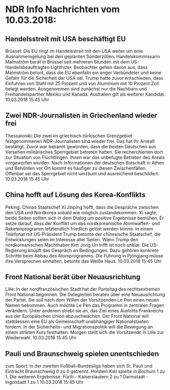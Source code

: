 # NDR Info Nachrichten vom 10.03.2018:


## Handelsstreit mit USA beschäftigt EU
Brüssel: Die EU ringt im Handelsstreit mit den USA weiter um eine Ausnahmeregelung bei den geplanten Sonderzöllen. Handelskommissarin Malmström berät in Brüssel seit mehreren Stunden mit dem US-Handelsbeauftragten Lighthizer. Beobachter gehen davon aus, dass Malmström betont, dass die EU ebenfalls ein enger Verbündeter und keine Gefahr für die Sicherheit der USA sei. Trump hatte zuvor entschieden, dass Einfuhren von Stahl mit 25 Prozent und von Aluminium mit 10 Prozent Zoll belegt werden. Ausgenommen sind zunächst nur die Nachbarn und Freihandelspartner Mexiko und Kanada. Australien gilt als weiterer Kandidat. 10.03.2018 15:45 Uhr 

## Zwei NDR-Journalisten in Griechenland wieder frei
Thessaloniki: Die zwei im griechisch-türkischen Grenzgebiet festgenommenen NDR-Journalisten sind wieder frei. Das hat ihr Anwalt bestätigt. Zuvor war bekannt geworden, dass die beiden Deutschen aus Versehen militärisches Sperrgebiet betreten hatten. Sie recherchierten dort zur Situation von Flüchtlingen. Ihnen war das unbefugte Betreten des Areals vorgeworfen worden. Nach Informationen der deutschen Botschaft in Athen und Behörden vor Ort kommt es häufiger zu diesen Zwischenfällen. Offenbar sei das Sperrgebiet nicht umzäunt und ausreichend beschildert. 10.03.2018 15:45 Uhr 

## China hofft auf Lösung des Korea-Konflikts
Peking: 			Chinas Staatschef Xi Jinping hofft, dass die Gespräche zwischen den USA und Nordkorea sobald wie möglich zustandekommen. Xi sagte, beide Seiten sollten sich in dem Dialog um positive Ergebnisse bemühen. Er setze darauf, dass der Konflikt um das nordkoreanische Atomwaffen- und Raketenprogramm letztendlich friedlich gelöst werden könne. In einem Telefonat mit US-Präsident Trump betonte der chinesische Staatschef, die Entwicklungen seien im Interesse aller Seiten. Wann Trump den nordkoreanischen Machthaber Kim Jong Un trifft ist noch unklar. Die US-Regierung knüpft das Gespräch an Bedingungen. Dazu gehören konkrete Schritte beim Abbau des Atomprogramms. Die Führung in Pjöngjang müsse ihre Versprechen einhalten, betonte das Weiße Haus. 10.03.2018 15:45 Uhr 

## Front National berät über Neuausrichtung
Lille: In der nordfranzösischen Stadt hat der Parteitag des rechtsextremen Front National begonnen. Die Delegierten beraten über eine Neuausrichtung der Partei. Sie soll nach dem Willen der Vorsitzenden Le Pen einen neuen Namen bekommen. Auch möchte Le Pen das Programm in zentralen Fragen verändern. Unter anderem strebt sie an, das Ziel eines Austritts Frankreichs aus der Europäischen Union abzuschwächen. Der Front National will stattdessen eine EU als Gemeinschaft unabhängiger Nationalstaaten fordern. In der Sicherheits- und Migrationspolitik will die Bewegung an einem strikten Kurs festhalten. Morgen stellt sich die Vorsitzende in Lille zur Wiederwahl. 10.03.2018 15:45 Uhr 

## Pauli und Braunschweig spielen unentschieden
zum Sport: In der zweiten Fußball-Bundesliga haben sich St. Pauli und Eintracht Braunschweig 0 zu 0 getrennt. Holstein Kiel spielte in Bochum 1 zu 1. Die weiteren Ergebnisse: Fürth - Kaiserslautern 2 zu 1
Darmstadt - Ingolstadt 1 zu 1 10.03.2018 15:45 Uhr 
